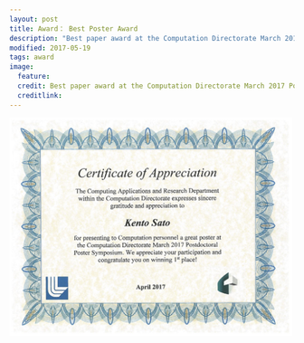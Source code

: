 ```yaml
---
layout: post
title: Award： Best Poster Award
description: "Best paper award at the Computation Directorate March 2017 Postdoctoral Poster Symposium in LLNL"
modified: 2017-05-19
tags: award
image:
  feature: 
  credit: Best paper award at the Computation Directorate March 2017 Postdoctoral Poster Symposium in LLNL
  creditlink: 
---
```


<html><img src="/images/2017-03-Computation_Postdoctoral_Poster_Symposium.jpg" align=middle width=500 alt=""></html>


